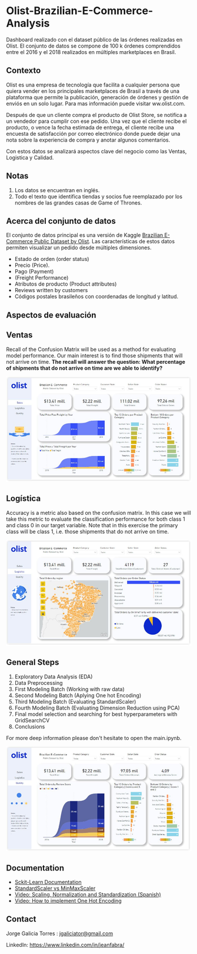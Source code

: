 # Olist-Brazilian-E-Commerce-Analysis
Dashboard realizado con el dataset público de las órdenes realizadas en Olist. El conjunto de datos se compone de 100 k órdenes comprendidos entre el 2016 y el 2018 realizados en múltiples marketplaces en Brasil.

## Contexto

Olist es una empresa de tecnología que facilita a cualquier persona que quiera vender en los principales marketplaces de Brasil a través de una plataforma que permite la publicación, generación de órdenes y gestión de enviós en un solo lugar. Para mas información puede visitar ww.olist.com.

Después de que un cliente compra el producto de Olist Store, se notifica a un vendedor para cumplir con ese pedido. Una vez que el cliente recibe el producto, o vence la fecha estimada de entrega, el cliente recibe una encuesta de satisfacción por correo electrónico donde puede dejar una nota sobre la experiencia de compra y anotar algunos comentarios.

Con estos datos se analizará aspectos clave del negocio como las Ventas, Logistica y Calidad.

## Notas

1. Los datos se encuentran en inglés.
2. Todo el texto que identifica tiendas y socios fue reemplazado por los nombres de las grandes casas de Game of Thrones.

## Acerca del conjunto de datos

El conjunto de datos principal es una versión de Kaggle [Brazilian E-Commerce Public Dataset by Olist](https://www.kaggle.com/datasets/olistbr/brazilian-ecommerce). 
Las características de estos datos permiten visualizar un pedido desde múltiples dimensiones.


* Estado de orden (order status)
* Precio (Price).
* Pago (Payment)
* (Freight Performance)
* Atributos de producto (Product attributes)
* Reviews written by customers
* Códigos postales brasileños con coordenadas de longitud y latitud.



## Aspectos de evaluación

## Ventas

Recall of the Confusion Matrix will be used as a method for evaluating model performance. Our main interest is to find those shipments that will not arrive on time. **The recall will answer the question: 
What percentage of shipments that do not arrive on time are we able to identify?**


![image](_src/olist1.JPG)<br>

## Logística

Accuracy is a metric also based on the confusion matrix. In this case we will take this metric to evaluate the classification performance for both class 1 and class
0 in our target variable. Note that in this exercise the primary class will be class 1, i.e. those shipments that do not arrive on time.

![image](_src/olist2.JPG)<br>

## General Steps

1. Exploratory Data Analysis (EDA)
2. Data Preprocessing
3. First Modeling Batch (Working with raw data)
4. Second Modeling Batch (Aplying One hot Encoding)
5. Third Modeling Batch (Evaluating StandardScaler)
6. Fourth Modeling Batch (Evaluating Dimension Reduction using PCA)
7. Final model selection and searching for best hyperparameters with GridSearchCV
8. Conclusions

For more deep information please don't hesitate to open the main.ipynb.



![image](_src/olist3.JPG)<br>


## Documentation

* [Sckit-Learn Documentation](https://scikit-learn.org/stable/index.html#)
* [StandardScaler vs MinMaxScaler](https://stackoverflow.com/questions/61255108/python-numpy-ravel-function-not-flattening-array)
* [Video: Scaling, Normalization and Standardization (Spanish)](https://www.youtube.com/watch?v=-VuR14Qyl7E&lc=UgyGv3R3K4siP3YPgLh4AaABAg.9gDcR4wNAti9gDnlbOEOx4)
* [Video: How to implement One Hot Encoding](https://www.youtube.com/watch?v=InZ0n2knz1E&lc=UgymfF3vTXC8PFTFOZR4AaABAg.9gAv8UJZvWe9gBrEABT8oV)

## Contact

Jorge Galicia Torres : jgaliciator@gmail.com

LinkedIn: https://www.linkedin.com/in/jeanfabra/
